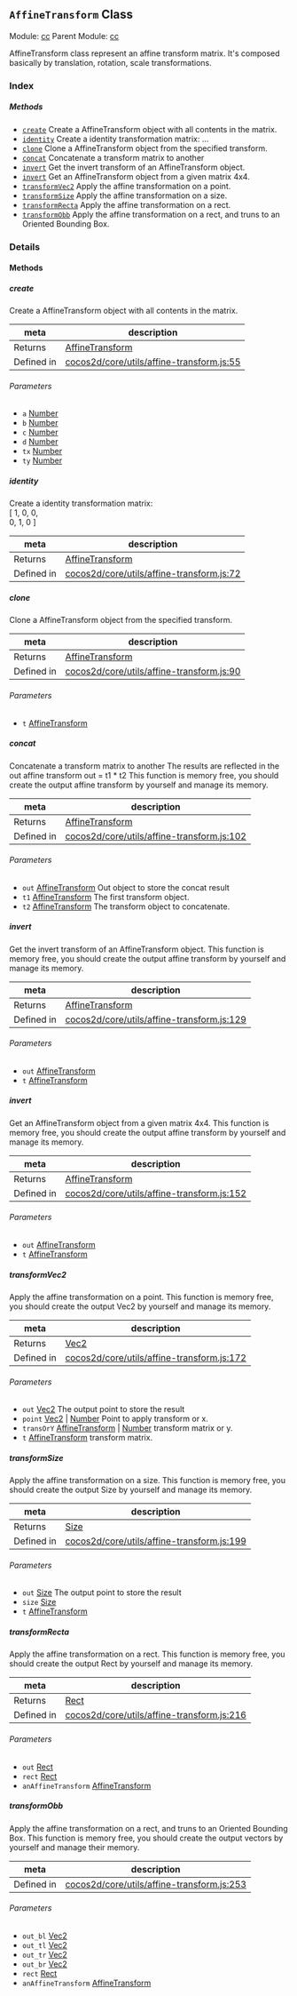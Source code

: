 ## `AffineTransform` Class



Module: [cc](../modules/cc.md)
Parent Module: [cc](../modules/cc.md)


AffineTransform class represent an affine transform matrix. It's composed basically by translation, rotation, scale transformations.<br/>


### Index



##### Methods

  - [`create`](#create) Create a AffineTransform object with all contents in the matrix.
  - [`identity`](#identity) Create a identity transformation matrix: ...
  - [`clone`](#clone) Clone a AffineTransform object from the specified transform.
  - [`concat`](#concat) Concatenate a transform matrix to another
  - [`invert`](#invert) Get the invert transform of an AffineTransform object.
  - [`invert`](#invert) Get an AffineTransform object from a given matrix 4x4.
  - [`transformVec2`](#transformvec2) Apply the affine transformation on a point.
  - [`transformSize`](#transformsize) Apply the affine transformation on a size.
  - [`transformRecta`](#transformrecta) Apply the affine transformation on a rect.
  - [`transformObb`](#transformobb) Apply the affine transformation on a rect, and truns to an Oriented Bounding Box.



### Details




<!-- Method Block -->
#### Methods


##### create

Create a AffineTransform object with all contents in the matrix.

| meta | description |
|------|-------------|
| Returns | <a href="../classes/AffineTransform.html" class="crosslink">AffineTransform</a> 
| Defined in | [cocos2d/core/utils/affine-transform.js:55](https://github.com/cocos-creator/engine/blob/20d5a388c0828fd4eeb28e5c103bee9c4388590d/cocos2d/core/utils/affine-transform.js#L55) |

###### Parameters
- `a` <a href="https://developer.mozilla.org/en/JavaScript/Reference/Global_Objects/Number" class="crosslink external" target="_blank">Number</a> 
- `b` <a href="https://developer.mozilla.org/en/JavaScript/Reference/Global_Objects/Number" class="crosslink external" target="_blank">Number</a> 
- `c` <a href="https://developer.mozilla.org/en/JavaScript/Reference/Global_Objects/Number" class="crosslink external" target="_blank">Number</a> 
- `d` <a href="https://developer.mozilla.org/en/JavaScript/Reference/Global_Objects/Number" class="crosslink external" target="_blank">Number</a> 
- `tx` <a href="https://developer.mozilla.org/en/JavaScript/Reference/Global_Objects/Number" class="crosslink external" target="_blank">Number</a> 
- `ty` <a href="https://developer.mozilla.org/en/JavaScript/Reference/Global_Objects/Number" class="crosslink external" target="_blank">Number</a> 


##### identity

Create a identity transformation matrix: <br/>
[ 1, 0, 0, <br/>
  0, 1, 0 ]

| meta | description |
|------|-------------|
| Returns | <a href="../classes/AffineTransform.html" class="crosslink">AffineTransform</a> 
| Defined in | [cocos2d/core/utils/affine-transform.js:72](https://github.com/cocos-creator/engine/blob/20d5a388c0828fd4eeb28e5c103bee9c4388590d/cocos2d/core/utils/affine-transform.js#L72) |



##### clone

Clone a AffineTransform object from the specified transform.

| meta | description |
|------|-------------|
| Returns | <a href="../classes/AffineTransform.html" class="crosslink">AffineTransform</a> 
| Defined in | [cocos2d/core/utils/affine-transform.js:90](https://github.com/cocos-creator/engine/blob/20d5a388c0828fd4eeb28e5c103bee9c4388590d/cocos2d/core/utils/affine-transform.js#L90) |

###### Parameters
- `t` <a href="../classes/AffineTransform.html" class="crosslink">AffineTransform</a> 


##### concat

Concatenate a transform matrix to another
The results are reflected in the out affine transform
out = t1 * t2
This function is memory free, you should create the output affine transform by yourself and manage its memory.

| meta | description |
|------|-------------|
| Returns | <a href="../classes/AffineTransform.html" class="crosslink">AffineTransform</a> 
| Defined in | [cocos2d/core/utils/affine-transform.js:102](https://github.com/cocos-creator/engine/blob/20d5a388c0828fd4eeb28e5c103bee9c4388590d/cocos2d/core/utils/affine-transform.js#L102) |

###### Parameters
- `out` <a href="../classes/AffineTransform.html" class="crosslink">AffineTransform</a> Out object to store the concat result
- `t1` <a href="../classes/AffineTransform.html" class="crosslink">AffineTransform</a> The first transform object.
- `t2` <a href="../classes/AffineTransform.html" class="crosslink">AffineTransform</a> The transform object to concatenate.


##### invert

Get the invert transform of an AffineTransform object.
This function is memory free, you should create the output affine transform by yourself and manage its memory.

| meta | description |
|------|-------------|
| Returns | <a href="../classes/AffineTransform.html" class="crosslink">AffineTransform</a> 
| Defined in | [cocos2d/core/utils/affine-transform.js:129](https://github.com/cocos-creator/engine/blob/20d5a388c0828fd4eeb28e5c103bee9c4388590d/cocos2d/core/utils/affine-transform.js#L129) |

###### Parameters
- `out` <a href="../classes/AffineTransform.html" class="crosslink">AffineTransform</a> 
- `t` <a href="../classes/AffineTransform.html" class="crosslink">AffineTransform</a> 


##### invert

Get an AffineTransform object from a given matrix 4x4.
This function is memory free, you should create the output affine transform by yourself and manage its memory.

| meta | description |
|------|-------------|
| Returns | <a href="../classes/AffineTransform.html" class="crosslink">AffineTransform</a> 
| Defined in | [cocos2d/core/utils/affine-transform.js:152](https://github.com/cocos-creator/engine/blob/20d5a388c0828fd4eeb28e5c103bee9c4388590d/cocos2d/core/utils/affine-transform.js#L152) |

###### Parameters
- `out` <a href="../classes/AffineTransform.html" class="crosslink">AffineTransform</a> 
- `t` <a href="../classes/AffineTransform.html" class="crosslink">AffineTransform</a> 


##### transformVec2

Apply the affine transformation on a point.
This function is memory free, you should create the output Vec2 by yourself and manage its memory.

| meta | description |
|------|-------------|
| Returns | <a href="../classes/Vec2.html" class="crosslink">Vec2</a> 
| Defined in | [cocos2d/core/utils/affine-transform.js:172](https://github.com/cocos-creator/engine/blob/20d5a388c0828fd4eeb28e5c103bee9c4388590d/cocos2d/core/utils/affine-transform.js#L172) |

###### Parameters
- `out` <a href="../classes/Vec2.html" class="crosslink">Vec2</a> The output point to store the result
- `point` <a href="../classes/Vec2.html" class="crosslink">Vec2</a> &#124; <a href="https://developer.mozilla.org/en/JavaScript/Reference/Global_Objects/Number" class="crosslink external" target="_blank">Number</a> Point to apply transform or x.
- `transOrY` <a href="../classes/AffineTransform.html" class="crosslink">AffineTransform</a> &#124; <a href="https://developer.mozilla.org/en/JavaScript/Reference/Global_Objects/Number" class="crosslink external" target="_blank">Number</a> transform matrix or y.
- `t` <a href="../classes/AffineTransform.html" class="crosslink">AffineTransform</a> transform matrix.


##### transformSize

Apply the affine transformation on a size.
This function is memory free, you should create the output Size by yourself and manage its memory.

| meta | description |
|------|-------------|
| Returns | <a href="../classes/Size.html" class="crosslink">Size</a> 
| Defined in | [cocos2d/core/utils/affine-transform.js:199](https://github.com/cocos-creator/engine/blob/20d5a388c0828fd4eeb28e5c103bee9c4388590d/cocos2d/core/utils/affine-transform.js#L199) |

###### Parameters
- `out` <a href="../classes/Size.html" class="crosslink">Size</a> The output point to store the result
- `size` <a href="../classes/Size.html" class="crosslink">Size</a> 
- `t` <a href="../classes/AffineTransform.html" class="crosslink">AffineTransform</a> 


##### transformRecta

Apply the affine transformation on a rect.
This function is memory free, you should create the output Rect by yourself and manage its memory.

| meta | description |
|------|-------------|
| Returns | <a href="../classes/Rect.html" class="crosslink">Rect</a> 
| Defined in | [cocos2d/core/utils/affine-transform.js:216](https://github.com/cocos-creator/engine/blob/20d5a388c0828fd4eeb28e5c103bee9c4388590d/cocos2d/core/utils/affine-transform.js#L216) |

###### Parameters
- `out` <a href="../classes/Rect.html" class="crosslink">Rect</a> 
- `rect` <a href="../classes/Rect.html" class="crosslink">Rect</a> 
- `anAffineTransform` <a href="../classes/AffineTransform.html" class="crosslink">AffineTransform</a> 


##### transformObb

Apply the affine transformation on a rect, and truns to an Oriented Bounding Box.
This function is memory free, you should create the output vectors by yourself and manage their memory.

| meta | description |
|------|-------------|
| Defined in | [cocos2d/core/utils/affine-transform.js:253](https://github.com/cocos-creator/engine/blob/20d5a388c0828fd4eeb28e5c103bee9c4388590d/cocos2d/core/utils/affine-transform.js#L253) |

###### Parameters
- `out_bl` <a href="../classes/Vec2.html" class="crosslink">Vec2</a> 
- `out_tl` <a href="../classes/Vec2.html" class="crosslink">Vec2</a> 
- `out_tr` <a href="../classes/Vec2.html" class="crosslink">Vec2</a> 
- `out_br` <a href="../classes/Vec2.html" class="crosslink">Vec2</a> 
- `rect` <a href="../classes/Rect.html" class="crosslink">Rect</a> 
- `anAffineTransform` <a href="../classes/AffineTransform.html" class="crosslink">AffineTransform</a> 



